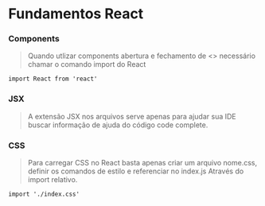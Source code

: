 # Fundamentos React

### Components

> Quando utlizar components abertura e fechamento de <> necessário chamar o comando import do React

`import React from 'react'`

### JSX

> A extensão JSX nos arquivos serve apenas para ajudar sua IDE buscar informação de ajuda do código code complete.

### CSS

> Para carregar CSS no React basta apenas criar um arquivo nome.css, definir os comandos de estilo e referenciar no index.js
> Através do import relativo.

`import './index.css'`

